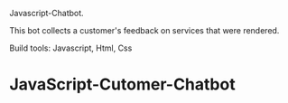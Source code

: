Javascript-Chatbot.

This bot collects a customer's feedback on services that were rendered.

Build tools:
Javascript, Html, Css
# JavaScript-Cutomer-Chatbot
